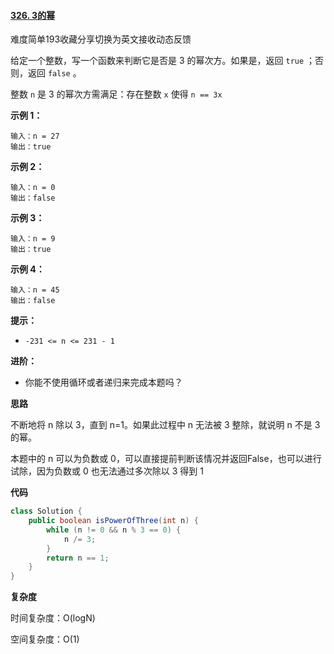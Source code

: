 #### [326. 3的幂](https://leetcode-cn.com/problems/power-of-three/)

难度简单193收藏分享切换为英文接收动态反馈

给定一个整数，写一个函数来判断它是否是 3 的幂次方。如果是，返回 `true` ；否则，返回 `false` 。

整数 `n` 是 3 的幂次方需满足：存在整数 `x` 使得 `n == 3x`

 

**示例 1：**

```
输入：n = 27
输出：true
```

**示例 2：**

```
输入：n = 0
输出：false
```

**示例 3：**

```
输入：n = 9
输出：true
```

**示例 4：**

```
输入：n = 45
输出：false
```

 

**提示：**

- `-231 <= n <= 231 - 1`

 

**进阶：**

- 你能不使用循环或者递归来完成本题吗？

**思路**

不断地将 n 除以 3，直到 n=1。如果此过程中 n 无法被 3 整除，就说明 n 不是 3 的幂。

本题中的 n 可以为负数或 0，可以直接提前判断该情况并返回False，也可以进行试除，因为负数或 0 也无法通过多次除以 3 得到 1

**代码**

```java
class Solution {
    public boolean isPowerOfThree(int n) {
        while (n != 0 && n % 3 == 0) {
            n /= 3;
        }
        return n == 1;
    }
}
```

**复杂度**

时间复杂度：O(logN)

空间复杂度：O(1)